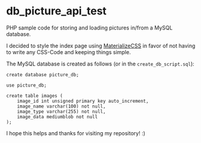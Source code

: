 # db_picture_api_test

PHP sample code for storing and loading pictures in/from a MySQL database.

I decided to style the index page using [MaterializeCSS](https://materializecss.com) in favor of not having to write any CSS-Code and keeping things simple.

The MySQL database is created as follows (or in the `create_db_script.sql`):

```mysql
create database picture_db;

use picture_db;

create table images (
    image_id int unsigned primary key auto_increment,
    image_name varchar(100) not null,
    image_type varchar(255) not null,
    image_data mediumblob not null
);
```

I hope this helps and thanks for visiting my repository! :)
